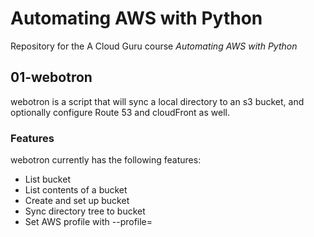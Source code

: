 # Automating AWS with Python

Repository for the A Cloud Guru course *Automating AWS with Python*

## 01-webotron

webotron is a script that will sync a local directory to an s3 bucket, and optionally configure Route 53 and cloudFront as well.

### Features

webotron currently has the following features:

- List bucket
- List contents of a bucket
- Create and set up bucket
- Sync directory tree to bucket
- Set AWS profile with --profile=<profileName>
